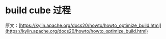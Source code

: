 # build cube 过程

原文：[https://kylin.apache.org/docs20/howto/howto_optimize_build.html](https://kylin.apache.org/docs20/howto/howto_optimize_build.html)